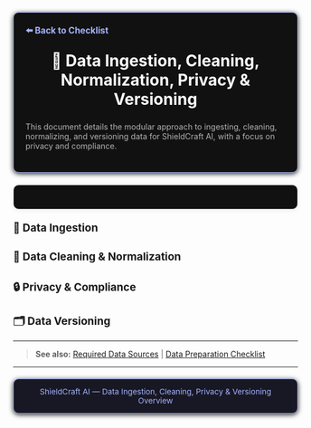 <section style="border:1px solid #a5b4fc; border-radius:10px; margin:1.5em 0; box-shadow:0 2px 8px #222; padding:1.5em; background:#111; color:#fff;">
<div style="margin-bottom:1.5em;">
  <a href="./checklist.md" style="color:#a5b4fc; font-weight:bold; text-decoration:none; font-size:1.1em;">⬅️ Back to Checklist</a>
</div>
<h1 align="center" style="margin-top:0; font-size:2em;">💾 Data Ingestion, Cleaning, Normalization, Privacy & Versioning</h1>
<div style="margin-bottom:1.2em; color:#b3b3b3; font-size:1em;">
  This document details the modular approach to ingesting, cleaning, normalizing, and versioning data for ShieldCraft AI, with a focus on privacy and compliance.
</div>
</section>

<section style="border:1px solid #e0e0e0; border-radius:10px; margin:1.5em 0; box-shadow:0 2px 8px #f0f0f0; padding:1.5em; background:#111; color:#fff;">
</section>
<h2 style="margin-top:0;display:flex;align-items:center;font-size:1.35em;gap:0.5em;">🔗 Data Ingestion</h2>
<ul style="margin-bottom:0.5em;">
</ul>

<h2 style="margin-top:1.5em;display:flex;align-items:center;font-size:1.35em;gap:0.5em;">🧹 Data Cleaning & Normalization</h2>
<ul style="margin-bottom:0.5em;">
</ul>

<h2 style="margin-top:1.5em;display:flex;align-items:center;font-size:1.35em;gap:0.5em;">🔒 Privacy & Compliance</h2>
<ul style="margin-bottom:0.5em;">
</ul>

<h2 style="margin-top:1.5em;display:flex;align-items:center;font-size:1.35em;gap:0.5em;">🗂️ Data Versioning</h2>
<ul style="margin-bottom:0.5em;">
</ul>

***

> **See also:** [Required Data Sources](./data_sources_required.md) | [Data Preparation Checklist](./checklist.md#💾-data-preparation)

***

<section style="border:1px solid #a5b4fc; border-radius:10px; margin:1.5em 0; box-shadow:0 2px 8px #222; padding:1em; background:#181825; color:#a5b4fc; font-size:0.98em; text-align:center;">
  ShieldCraft AI &mdash; Data Ingestion, Cleaning, Privacy & Versioning Overview
</section>